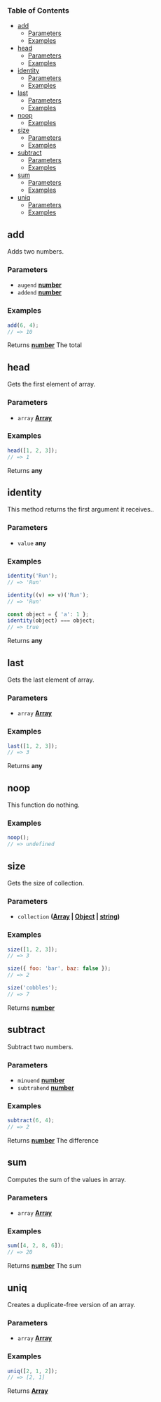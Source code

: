 ### Table of Contents

*   [add][1]
    *   [Parameters][2]
    *   [Examples][3]
*   [head][4]
    *   [Parameters][5]
    *   [Examples][6]
*   [identity][7]
    *   [Parameters][8]
    *   [Examples][9]
*   [last][10]
    *   [Parameters][11]
    *   [Examples][12]
*   [noop][13]
    *   [Examples][14]
*   [size][15]
    *   [Parameters][16]
    *   [Examples][17]
*   [subtract][18]
    *   [Parameters][19]
    *   [Examples][20]
*   [sum][21]
    *   [Parameters][22]
    *   [Examples][23]
*   [uniq][24]
    *   [Parameters][25]
    *   [Examples][26]

## add

Adds two numbers.

### Parameters

*   `augend` **[number][27]** 
*   `addend` **[number][27]** 

### Examples

```javascript
add(6, 4);
// => 10
```

Returns **[number][27]** The total

## head

Gets the first element of array.

### Parameters

*   `array` **[Array][28]** 

### Examples

```javascript
head([1, 2, 3]);
// => 1
```

Returns **any** 

## identity

This method returns the first argument it receives..

### Parameters

*   `value` **any** 

### Examples

```javascript
identity('Run');
// => 'Run'

identity((v) => v)('Run');
// => 'Run'

const object = { 'a': 1 };
identity(object) === object;
// => true
```

Returns **any** 

## last

Gets the last element of array.

### Parameters

*   `array` **[Array][28]** 

### Examples

```javascript
last([1, 2, 3]);
// => 3
```

Returns **any** 

## noop

This function do nothing.

### Examples

```javascript
noop();
// => undefined
```

## size

Gets the size of collection.

### Parameters

*   `collection` **([Array][28] | [Object][29] | [string][30])** 

### Examples

```javascript
size([1, 2, 3]);
// => 3

size({ foo: 'bar', baz: false });
// => 2

size('cobbles');
// => 7
```

Returns **[number][27]** 

## subtract

Subtract two numbers.

### Parameters

*   `minuend` **[number][27]** 
*   `subtrahend` **[number][27]** 

### Examples

```javascript
subtract(6, 4);
// => 2
```

Returns **[number][27]** The difference

## sum

Computes the sum of the values in array.

### Parameters

*   `array` **[Array][28]** 

### Examples

```javascript
sum([4, 2, 8, 6]);
// => 20
```

Returns **[number][27]** The sum

## uniq

Creates a duplicate-free version of an array.

### Parameters

*   `array` **[Array][28]** 

### Examples

```javascript
uniq([2, 1, 2]);
// => [2, 1]
```

Returns **[Array][28]** 

[1]: #add

[2]: #parameters

[3]: #examples

[4]: #head

[5]: #parameters-1

[6]: #examples-1

[7]: #identity

[8]: #parameters-2

[9]: #examples-2

[10]: #last

[11]: #parameters-3

[12]: #examples-3

[13]: #noop

[14]: #examples-4

[15]: #size

[16]: #parameters-4

[17]: #examples-5

[18]: #subtract

[19]: #parameters-5

[20]: #examples-6

[21]: #sum

[22]: #parameters-6

[23]: #examples-7

[24]: #uniq

[25]: #parameters-7

[26]: #examples-8

[27]: https://developer.mozilla.org/docs/Web/JavaScript/Reference/Global_Objects/Number

[28]: https://developer.mozilla.org/docs/Web/JavaScript/Reference/Global_Objects/Array

[29]: https://developer.mozilla.org/docs/Web/JavaScript/Reference/Global_Objects/Object

[30]: https://developer.mozilla.org/docs/Web/JavaScript/Reference/Global_Objects/String
